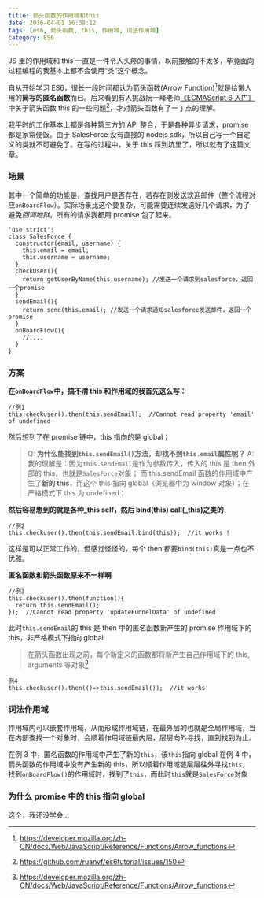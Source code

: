 ```yaml
---
title: 箭头函数的作用域和this
date: 2016-04-01 16:38:12
tags: [es6, 箭头函数, this, 作用域, 词法作用域]
category: ES6
---
```


JS 里的作用域和 this 一直是一件令人头疼的事情，以前接触的不太多，毕竟面向过程编程的我基本上都不会使用“类”这个概念。

自从开始学习 ES6，很长一段时间都认为箭头函数(Arrow Function)[^1]就是给懒人用的**简写的匿名函数**而已。后来看到有人挑战阮一峰老师[《ECMAScript 6 入门》](http://es6.ruanyifeng.com/)中关于箭头函数 this 的一些问题[^2]，才对箭头函数有了一丁点的理解。

我平时的工作基本上都是各种第三方的 API 整合，于是各种异步请求，promise 都是家常便饭。由于 SalesForce 没有直接的 nodejs sdk，所以自己写一个自定义的类就不可避免了。在写的过程中，关于 this 踩到坑里了，所以就有了这篇文章。

### 场景

其中一个简单的功能是，查找用户是否存在，若存在则发送欢迎邮件（整个流程对应`onBoardFlow`）。实际场景比这个要复杂，可能需要连续发送好几个请求，为了避免*回调地狱*，所有的请求我都用 promise 包了起来。

```
'use strict';
class SalesForce {
  constructor(email, username) {
    this.email = email;
    this.username = username;
  }
  checkUser(){
    return getUserByName(this.username); //发送一个请求到salesforce，返回一个promise
  }
  sendEmail(){
    return send(this.email); //发送一个请求通知salesforce发送邮件，返回一个promise
  }
  onBoardFlow(){
    //....
  }
}
```

### 方案

**在`onBoardFlow`中，搞不清 this 和作用域的我首先这么写：**

```
//例1
this.checkuser().then(this.sendEmail);  //Cannot read property 'email' of undefined
```

然后想到了在 promise 链中，this 指向的是 global；

> Q: **为什么能找到`this.sendEmail()`方法，却找不到`this.email`属性呢？**
> A: 我的理解是：因为`this.sendEmail`是作为参数传入，传入的 this 是 then 外部的 this，也就是`SalesForce`对象；
> 而 this.sendEmail 函数的作用域中产生了**新的 this**，而这个 this 指向 global（浏览器中为 window 对象）；在严格模式下 this 为 undefined；

**然后容易想到的就是各种\_this self，然后 bind(this) call(\_this)之类的**

```
//例2
this.checkuser().then(this.sendEmail.bind(this));  //it works !
```

这样是可以正常工作的，但感觉怪怪的，每个 then 都要`bind(this)`真是一点也不优雅。

**匿名函数和箭头函数原来不一样啊**

```
//例3
this.checkuser().then(function(){
  return this.sendEmail();
});  //Cannot read property 'updateFunnelData' of undefined
```

此时`this.sendEmail`的 this 是 then 中的匿名函数新产生的 promise 作用域下的 this，非严格模式下指向 global

> 在箭头函数出现之前，每个新定义的函数都将新产生自己作用域下的 this, arguments 等对象[^1]

```
例4
this.checkuser().then(()=>this.sendEmail());  //it works!
```

### 词法作用域

作用域内可以嵌套作用域，从而形成作用域链，在最外层的也就是全局作用域，当在内部查找一个对象时，会顺着作用域链最内层，层层向外寻找，直到找到为止。

在例 3 中，匿名函数的作用域中产生了新的`this`，该`this`指向 global
在例 4 中，箭头函数的作用域中没有产生新的 this，所以顺着作用域链层层往外寻找`this`，找到`onBoardFlow()`的作用域时，找到了`this`，而此时`this`就是`SalesForce`对象

### 为什么 promise 中的 this 指向 global

这个，我还没学会…

[^1]: https://developer.mozilla.org/zh-CN/docs/Web/JavaScript/Reference/Functions/Arrow_functions
[^2]: https://github.com/ruanyf/es6tutorial/issues/150
[^3]: http://www.cnblogs.com/Quains/archive/2011/04/12/2013121.html
